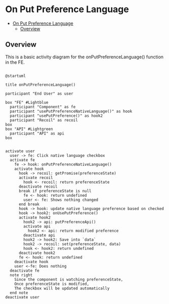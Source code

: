 # On Put Preference Language

<!-- TOC -->

- [On Put Preference Language](#on-put-preference-language)
  - [Overview](#overview)

<!-- /TOC -->

## Overview
This is a basic activity diagram for the onPutPreferenceLanguage() function in the FE.


```plantuml

@startuml

title onPutPreferenceLanguage()

participant "End User" as user

box "FE" #Lightblue
  participant "Component" as fe
  participant "usePutPreferenceNativeLanguage()" as hook
  participant "usePutPreference()" as hook2
  participant "Recoil" as recoil
box
box "API" #Lightgreen
  participant "API" as api
box


activate user
  user -> fe: Click native language checkbox
  activate fe
    fe -> hook: onPutPreferenceNativeLanguage()
    activate hook
      hook -> recoil: getPromise(preferenceState)
      activate recoil
        hook <- recoil: return preferenceState
      deactivate recoil
      break if preferenceState is null
        fe <- hook: return undefined
        user <- fe: Shows nothing changed
      end break
      hook -> hook: update native language preference based on checked
      hook -> hook2: onUsePutPreference()
      activate hook2
        hook2 -> api: putPreferenceApi()
        activate api
          hook2 <- api: return modified preference
        deactivate api
        hook2 -> hook2: Save into `data`
        hook2 -> recoil: set(preferenceState, data)
        hook <- hook2: return undefined
      deactivate hook2
      fe <- hook: return undefined
    deactivate hook
    user <-fe: Does nothing
  deactivate fe
  note right
    Since the component is watching preferenceState,
    Once preferenceState is modified,
    The checkbox will be updated automatically
  end note
deactivate user
```
